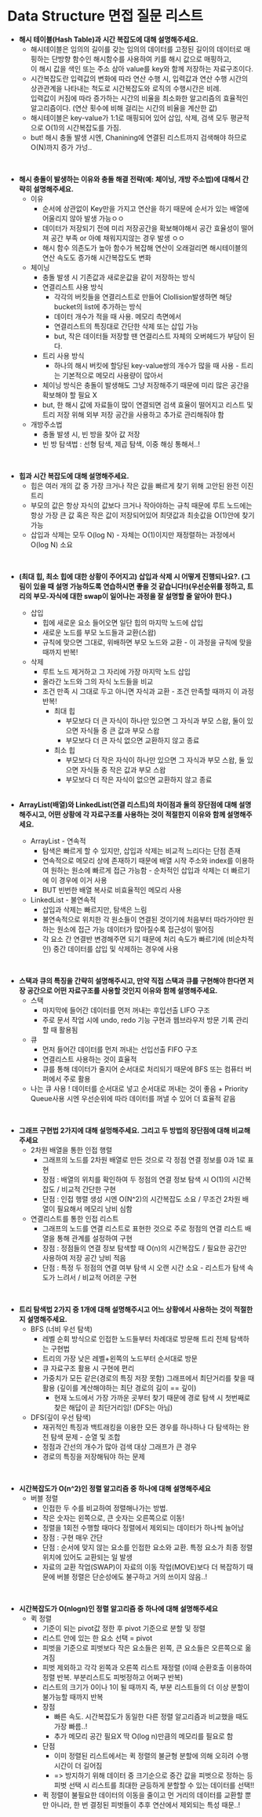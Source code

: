 # Data Structure 면접 질문 리스트
* **해시 테이블(Hash Table)과 시간 복잡도에 대해 설명해주세요.**
  * 해시테이블은 임의의 길이를 갖는 임의의 데이터를 고정된 길이의 데이터로 매핑하는 단방향 함수인 해시함수를 사용하여 키를 해시 값으로 매핑하고, <br/>
    이 해시 값을 색인 또는 주소 삼아 value를 key와 함께 저장하는 자료구조이다.
  * 시간복잡도란 입력값의 변화에 따라 연산 수행 시, 입력값과 연산 수행 시간의 상관관계을 나타내는 척도로 시간복잡도와 로직의 수행시간은 비례. <br/>
    입력값이 커짐에 따라 증가하는 시간의 비율을 최소화한 알고리즘의 효율적인 알고리즘이다. (연산 횟수에 비해 걸리는 시간의 비율을 계산한 값)
  * 해시테이블은 key-value가 1:1로 매핑되어 있어 삽입, 삭제, 검색 모두 평균적으로 O(1)의 시간복잡도를 가짐.
  * but! 해시 충돌 발생 시엔, Chanining에 연결된 리스트까지 검색해야 하므로 O(N)까지 증가 가넝..
<br/>    

* **해시 충돌이 발생하는 이유와 충돌 해결 전략(예: 체이닝, 개방 주소법)에 대해서 간략히 설명해주세요.**
  * 이유
    * 순서에 상관없이 Key만을 가지고 연산을 하기 때문에 순서가 있는 배열에 어울리지 않아 발생 가능ㅇㅇ
    * 데이터가 저장되기 전에 미리 저장공간을 확보해야해서 공간 효율성이 떨어져 공간 부족 or 아예 채워지지않는 경우 발생 ㅇㅇ
    * 해시 함수 의존도가 높아 함수가 복잡해 연산이 오래걸리면 해시테이블의 연산 속도도 증가해 시간복잡도도 변화
  * 체이닝
    * 충돌 발생 시 기존값과 새로운값을 같이 저장하는 방식
    * 연결리스트 사용 방식
      * 각각의 버킷들을 연결리스트로 만들어 Clollision발생하면 해당 bucket의 list에 추가하는 방식
      * 데이터 개수가 적을 때 사용. 메모리 측면에서
      * 연결리스트의 특징대로 간단한 삭제 또는 삽입 가능
      * but, 작은 데이터들 저장할 땐 연결리스트 자체의 오버헤드가 부담이 된다.
    * 트리 사용 방식
      * 하나의 해시 버킷에 할당된 key-value쌍의 개수가 많을 때 사용 - 트리는 기본적으로 메모리 사용량이 많아서
    * 체이닝 방식은 충돌이 발생해도 그냥 저장해주기 때문에 미리 많은 공간을 확보해야 할 필요 X
    * but, 한 해시 값에 자료들이 많이 연결되면 검색 효율이 떨어지고 리스트 및 트리 저장 위해 외부 저장 공간을 사용하고 추가로 관리해줘야 함
  * 개방주소법
    * 충돌 발생 시, 빈 방을 찾아 값 저장
    * 빈 방 탐색법 : 선형 탐색, 제곱 탐색, 이중 해싱 통해서..!
<br/>

* **힙과 시간 복잡도에 대해 설명해주세요.**
  * 힙은 여러 개의 값 중 가장 크거나 작은 값을 빠르게 찾기 위해 고안된 완전 이진 트리
  * 부모의 값은 항상 자식의 값보다 크거나 작아야하는 규칙 때문에 루트 노드에는 항상 가장 큰 값 혹은 작은 값이 저장되어있어 최댓값과 최솟값을 O(1)안에 찾기 가능
  * 삽입과 삭제는 모두 O(log N) - 자체는 O(1)이지만 재정렬하는 과정에서 O(log N) 소요
<br/>

* **(최대 힙, 최소 힙에 대한 상황이 주어지고) 삽입과 삭제 시 어떻게 진행되나요?. (그림이 있을 때 설명 가능하도록 연습하시면 좋을 것 같습니다!)(우선순위를 정하고, 트리의 부모-자식에 대한 swap이 일어나는 과정을 잘 설명할 줄 알아야 한다.)**
  * 삽입
    * 힙에 새로운 요소 들어오면 일단 힙의 마지막 노드에 삽입
    * 새로운 노드를 부모 노드들과 교환(스왑)
    * 규칙에 맞으면 그대로, 위배하면 부모 노드와 교환 - 이 과정을 규칙에 맞을 때까지 반복!
  * 삭제
    * 루트 노드 제거하고 그 자리에 가장 마지막 노드 삽입
    * 올라간 노드와 그의 자식 노드들을 비교
    * 조건 만족 시 그대로 두고 아니면 자식과 교환 - 조건 만족할 때까지 이 과정 반복!
      * 최대 힙
        * 부모보다 더 큰 자식이 하나만 있으면 그 자식과 부모 스왑, 둘이 있으면 자식들 중 큰 값과 부모 스왑
        * 부모보다 더 큰 자식 없으면 교환하지 않고 종료
      * 최소 힙
        * 부모보다 더 작은 자식이 하나만 있으면 그 자식과 부모 스왑, 둘 있으면 자식들 중 작은 값과 부모 스왑
        * 부모보다 더 작은 자식이 없으면 교환하지 않고 종료
  <br/>
  
* **ArrayList(배열)와 LinkedList(연결 리스트)의 차이점과 둘의 장단점에 대해 설명해주시고, 어떤 상황에 각 자료구조를 사용하는 것이 적절한지 이유와 함께 설명해주세요.**
  * ArrayList - 연속적
    * 탐색은 빠르게 할 수 있지만, 삽입과 삭제는 비교적 느리다는 단점 존재
    * 연속적으로 메모리 상에 존재하기 때문에 배열 시작 주소와 index를 이용하여 원하는 원소에 빠르게 접근 가능함 - 순차적인 삽입과 삭제는 더 빠르기에 이 경우에 이거 사용
    * BUT 빈번한 배열 복사로 비효율적인 메모리 사용
  * LinkedList - 불연속적
    * 삽입과 삭제는 빠르지만, 탐색은 느림
    * 불연속적으로 위치한 각 원소들이 연결된 것이기에 처음부터 따라가야만 원하는 원소에 접근 가능 데이터가 많아질수록 접근성이 떨어짐
    * 각 요소 간 연결반 변경해주면 되기 때문에 처리 속도가 빠르기에 (비순차적인) 중간 데이터를 삽입 및 삭제하는 경우에 사용
<br/>

* **스택과 큐의 특징을 간략히 설명해주시고, 만약 직접 스택과 큐를 구현해야 한다면 저장 공간으로 어떤 자료구조를 사용할 것인지 이유와 함께 설명해주세요.**
  * 스택
    * 마지막에 들어간 데이터를 먼저 꺼내는 후입선출 LIFO 구조
    * 주로 문서 작업 시에 undo, redo 기능 구현과 웹브라우저 방문 기록 관리할 때 활용됨
  * 큐
    * 먼저 들어간 데이터를 먼저 꺼내는 선입선출 FIFO 구조
    * 연결리스트 사용하는 것이 효율적
    * 큐를 통해 데이터가 줄지어 순서대로 처리되기 때문에 BFS 또는 컴퓨터 버퍼에서 주로 활용
  * 나는 큐 사용 ! 데이터를 순서대로 넣고 순서대로 꺼내는 것이 좋음 + Priority Queue사용 시엔 우선순위에 따라 데이터를 꺼낼 수 있어 더 효율적 같음
<br/>

* **그래프 구현법 2가지에 대해 설멍해주세요. 그리고 두 방법의 장단점에 대해 비교해주세요**
  * 2차원 배열을 통한 인접 행렬
    * 그래프의 노드를 2차원 배열로 만든 것으로 각 정점 연결 정보를 0과 1로 표현
    * 장점 : 배열의 위치를 확인하여 두 정점의 연결 정보 탐색 시 O(1)의 시간복잡도 / 비교적 간단한 구현
    * 단점 : 인접 행렬 생성 시엔 O(N^2)의 시간복잡도 소요 / 무조건 2차원 배열이 필요해서 메모리 낭비 심함
  * 연결리스트를 통한 인접 리스트
    * 그래프의 노드를 연결 리스트로 표현한 것으로 주로 정점의 연결 리스트 배열을 통해 관계를 설정하여 구현
    * 장점 : 정점들의 연결 정보 탐색할 때 O(n)의 시간복잡도 / 필요한 공간만 사용하여 저장 공간 낭비 적음
    * 단점 : 특정 두 정점의 연결 여부 탐색 시 오랜 시간 소요 - 리스트가 탐색 속도가 느려서 / 비교적 어려운 구현
<br/>

* **트리 탐색법 2가지 중 1개에 대해 설명해주시고 어느 상황에서 사용하는 것이 적절한지 설명해주세요.**
  * BFS (너비 우선 탐색)
    * 레벨 순회 방식으로 인접한 노드들부터 차례대로 방문해 트리 전체 탐색하는 구현법
    * 트리의 가장 낮은 레벨+왼쪽의 노드부터 순서대로 방문
    * 큐 자료구조 활용 시 구현에 편리
    * 가중치가 모든 같은(경로의 특징 저장 못함) 그래프에서 최단거리를 찾을 때 활용 (깊이를 계산해야하는 최단 경로의 길이 == 깊이)
      * 현재 노드에서 가장 가까운 곳부터 찾기 때문에 경로 탐색 시 첫번째로 찾은 해답이 곧 최단거리임! (DFS는 아님)
  * DFS(깊이 우선 탐색)
    * 재귀적인 특징과 백트래킹을 이용한 모든 경우를 하나하나 다 탐색하는 완전 탐색 문제 - 순열 및 조합
    * 정점과 간선의 개수가 많아 검색 대상 그래프가 큰 경우
    * 경로의 특징을 저장해둬야 하는 문제
<br/>

* **시간복잡도가 O(n^2)인 정렬 알고리즘 중 하나에 대해 설명해주세요**
  * 버블 정렬
    * 인접한 두 수를 비교하여 정렬해나가는 방법.
    * 작은 숫자는 왼쪽으로, 큰 숫자는 오른쪽으로 이동!
    * 정렬을 1회전 수행할 때마다 정렬에서 제외되는 데이터가 하나씩 늘어남
    * 장점 : 구현 매우 간단
    * 단점 : 순서에 맞지 않는 요소를 인접한 요소와 교환. 특정 요소가 최종 정렬 위치에 있어도 교환되는 일 발생
    * 자료의 교환 작업(SWAP)이 자료의 이동 작업(MOVE)보다 더 복잡하기 때문에 버블 정렬은 단순성에도 불구하고 거의 쓰이지 않음..!
<br/>

* **시간복잡도가 O(nlogn)인 정렬 알고리즘 중 하나에 대해 설명해주세요**
  * 퀵 정렬
    * 기준이 되는 pivot값 정한 후 pivot 기준으로 분할 및 정렬
    * 리스트 안에 있는 한 요소 선택 = pivot
    * 피벗을 기준으로 피벗보다 작은 요소들은 왼쪽, 큰 요소들은 오른쪽으로 옮겨짐
    * 피벗 제외하고 각각 왼쪽과 오른쪽 리스트 재정렬 (이때 순환호출 이용하여 정렬 반복. 부분리스트도 피벗정하고 어쩌구 반복)
    * 리스트의 크기가 0이나 1이 될 때까지 즉, 부분 리스트들의 더 이상 분할이 불가능할 때까지 반복
    * 장점
      * 빠른 속도. 시간복잡도가 동일한 다른 정렬 알고리즘과 비교했을 때도 가장 빠름..!
      * 추가 메모리 공간 필요X 딱 O(log n)만큼의 메모리를 필요로 함
    * 단점
      * 이미 정렬된 리스트에서는 퀵 정렬의 불균형 분할에 의해 오히려 수행시간이 더 길어짐
      * => 방지하기 위해 데이터 중 크기순으로 중간 값을 피벗으로 정하는 등 피벗 선택 시 리스트를 최대한 균등하게 분할할 수 있는 데이터를 선택!!
    *  퀵 정렬이 불필요한 데이터의 이동을 줄이고 먼 거리의 데이터를 교환할 뿐만 아니라, 한 번 결정된 피벗들이 추후 연산에서 제외되는 특성 때문..!
<br/>
